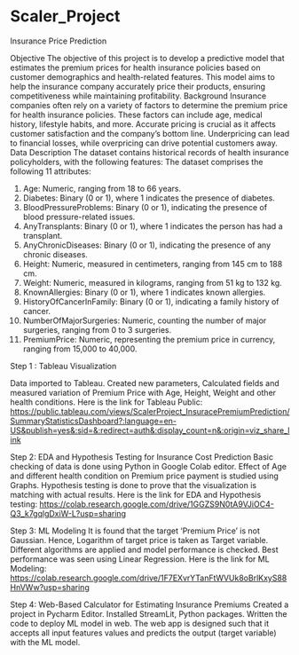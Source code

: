 # Scaler_Project

Insurance Price Prediction

Objective
The objective of this project is to develop a predictive model that estimates the premium prices for health insurance policies based on customer demographics and health-related features. This model aims to help the insurance company accurately price their products, ensuring competitiveness while maintaining profitability.
Background
Insurance companies often rely on a variety of factors to determine the premium price for health insurance policies. These factors can include age, medical history, lifestyle habits, and more. Accurate pricing is crucial as it affects customer satisfaction and the company’s bottom line. Underpricing can lead to financial losses, while overpricing can drive potential customers away.
Data Description
The dataset contains historical records of health insurance policyholders, with the following features:
The dataset comprises the following 11 attributes:
1.	Age: Numeric, ranging from 18 to 66 years.
2.	Diabetes: Binary (0 or 1), where 1 indicates the presence of diabetes.
3.	BloodPressureProblems: Binary (0 or 1), indicating the presence of blood pressure-related issues.
4.	AnyTransplants: Binary (0 or 1), where 1 indicates the person has had a transplant.
5.	AnyChronicDiseases: Binary (0 or 1), indicating the presence of any chronic diseases.
6.	Height: Numeric, measured in centimeters, ranging from 145 cm to 188 cm.
7.	Weight: Numeric, measured in kilograms, ranging from 51 kg to 132 kg.
8.	KnownAllergies: Binary (0 or 1), where 1 indicates known allergies.
9.	HistoryOfCancerInFamily: Binary (0 or 1), indicating a family history of cancer.
10.	NumberOfMajorSurgeries: Numeric, counting the number of major surgeries, ranging from 0 to 3 surgeries.
11.	PremiumPrice: Numeric, representing the premium price in currency, ranging from 15,000 to 40,000.


Step 1 : Tableau Visualization

Data imported to Tableau. 
Created new parameters, Calculated fields and measured variation of Premium Price with Age, Height, Weight and other health conditions.
Here is the link for Tableau Public:
https://public.tableau.com/views/ScalerProject_InsuracePremiumPrediction/SummaryStatisticsDashboard?:language=en-US&publish=yes&:sid=&:redirect=auth&:display_count=n&:origin=viz_share_link

Step 2: EDA and Hypothesis Testing for Insurance Cost Prediction
Basic checking of data is done using Python in Google Colab editor.
Effect of Age and different health condition on Premium price payment is studied using Graphs.
Hypothesis testing is done to prove that the visualization is matching with actual results.
Here is the link for EDA and Hypothesis testing:
https://colab.research.google.com/drive/1GGZS9N0tA9VJiOC4-Q3_k7gqlgDxiW-L?usp=sharing

Step 3: ML Modeling
It is found that the target ‘Premium Price’ is not Gaussian. Hence, Logarithm of target price is taken as Target variable.
Different algorithms are applied and model performance is checked.
Best performance was seen using Linear Regression.
Here is the link for ML Modeling:
https://colab.research.google.com/drive/1F7EXvrYTanFtWVUk8oBrlKxyS88HnVWw?usp=sharing

Step 4: Web-Based Calculator for Estimating Insurance Premiums
Created a project in Pycharm Editor.
Installed StreamLit, Python packages.
Written the code to deploy ML model in web. The web app is designed such that it accepts all input features values and predicts the output (target variable) with the ML model.

 
